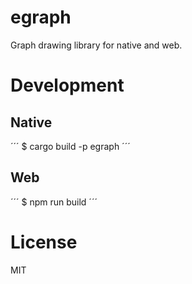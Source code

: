 # egraph

Graph drawing library for native and web.

# Development

## Native

´´´
$ cargo build -p egraph
´´´

## Web

´´´
$ npm run build
´´´

# License

MIT
